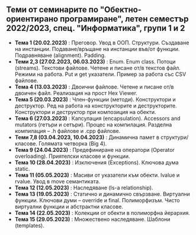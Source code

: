 ## Теми от семинарите по "Обектно-ориентирано програмиране", летен семестър 2022/2023, спец. "Информатика", групи 1 и 2 ##

- **Тема 1 (20.02.2023)** : Преговор. Увод в ООП. Структури. Създаване на инстанции. Подаване/връщане на инстанции във/от функции. Подравняване (alignment). Padding.  
- **Теми 2,3 (27.02.2023, 06.03.2023)** : Enum. Enum class. Потоци (streams). Текстови файлове. Четене и писане от/в текстов файл. Режими на работа. Put и get указатели. Пример за работа със CSV файлове.  
- **Тема 4 (13.03.2023)** : Двоични файлове. Четене и писане от/в двоичен файл. Реализация на прост Hex Viewer.  
- **Тема 5 (20.03.2023)** : Член-функции (методи). Конструктори и деструктор. Ред на работа на конструкторите и деструкторите. Конструктори и деструктор при композиция на обекти.  
- **Тема 6 (27.03.2023)** : Капсулация (encapsulation). Accessors and mutators (гетъри и сетъри). Процес на компилация. Разделна компилация – .h файлове и .cpp файлове.  
- **Теми 7,8 (03.04.2023, 10.04.2023)** : Динамична памет в структури/класове. Голямата четворка (Big 4).  
- **Тема 9 (24.04.2023)** : Предефиниране на оператори (Operator overloading). Приятелски класове и функции.  
- **Тема 10 (28.04.2023)** : Изключения (Exceptions). Ключова дума static.  
- **Тема 11 (05.05.2023)** : Масиви от указатели към обекти. lvalue и rvalue. Увод в move семантиката.  
- **Тема 12 (12.05.2023)** : Наследяване (Is-a relationship).
- **Тема 13 (19.05.2023)** : Статично и динамично свързване. Виртуални функции. Ключови думи – override и final. Полиморфизъм. Чисто виртуални функции и абстрактни класове.  
- **Тема 14 (22.05.2023)** : Колекции от обекти в полиморфна йерархия.  
- **Тема 15 (29.05.2023)** : Множествено наследяване. Шаблони (templates).  
